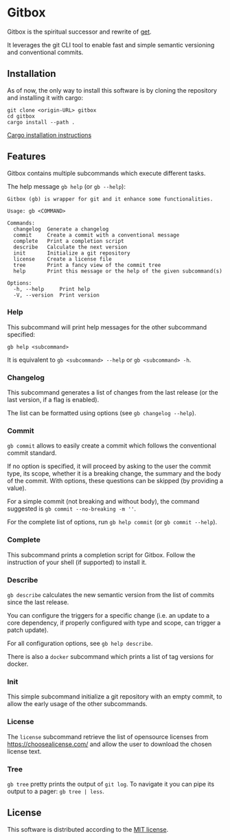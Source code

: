 # Gitbox

Gitbox is the spiritual successor and rewrite of [get](https://github.com/asperan/get).

It leverages the git CLI tool to enable fast and simple semantic versioning and conventional commits.

## Installation
As of now, the only way to install this software is by cloning the repository and installing it with cargo:
```
git clone <origin-URL> gitbox
cd gitbox
cargo install --path .
```

[Cargo installation instructions](https://doc.rust-lang.org/cargo/getting-started/installation.html)

## Features
Gitbox contains multiple subcommands which execute different tasks.

The help message `gb help` (or `gb --help`):
```
Gitbox (gb) is wrapper for git and it enhance some functionalities.

Usage: gb <COMMAND>

Commands:
  changelog  Generate a changelog
  commit     Create a commit with a conventional message
  complete   Print a completion script
  describe   Calculate the next version
  init       Initialize a git repository
  license    Create a license file
  tree       Print a fancy view of the commit tree
  help       Print this message or the help of the given subcommand(s)

Options:
  -h, --help     Print help
  -V, --version  Print version
```

### Help
This subcommand will print help messages for the other subcommand specified:
```
gb help <subcommand>
```

It is equivalent to `gb <subcommand> --help` or `gb <subcommand> -h`.

### Changelog
This subcommand generates a list of changes from the last release (or the last version, if a flag is enabled).

The list can be formatted using options (see `gb changelog --help`).

### Commit
`gb commit` allows to easily create a commit which follows the conventional commit standard.

If no option is specified, it will proceed by asking to the user the commit type, its scope, whether it is a breaking change, the summary and the body of the commit. With options, these questions can be skipped (by providing a value).

For a simple commit (not breaking and without body), the command suggested is `gb commit --no-breaking -m ''`.

For the complete list of options, run `gb help commit` (or `gb commit --help`).

### Complete
This subcommand prints a completion script for Gitbox. Follow the instruction of your shell (if supported) to install it.

### Describe
`gb describe` calculates the new semantic version from the list of commits since the last release.

You can configure the triggers for a specific change (i.e. an update to a core dependency, if properly configured with type and scope, can trigger a patch update).

For all configuration options, see `gb help describe`.

There is also a `docker` subcommand which prints a list of tag versions for docker.

### Init
This simple subcommand initialize a git repository with an empty commit, to allow the early usage of the other subcommands.

### License
The `license` subcommand retrieve the list of opensource licenses from https://choosealicense.com/ and allow the user to download the chosen license text.

### Tree
`gb tree` pretty prints the output of `git log`. To navigate it you can pipe its output to a pager: `gb tree | less`.

## License
This software is distributed according to the [MIT license](https://mit-license.org/).


